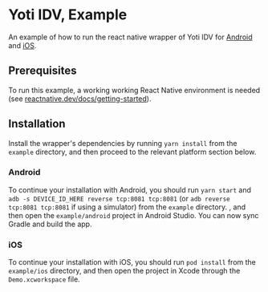 # Yoti IDV, Example

An example of how to run the react native wrapper of Yoti IDV for [Android](https://github.com/getyoti/yoti-doc-scan-android) and [iOS](https://github.com/getyoti/yoti-doc-scan-ios).

## Prerequisites
To run this example, a working working React Native environment is needed (see [reactnative.dev/docs/getting-started](https://reactnative.dev/docs/getting-started)).

## Installation
Install the wrapper's dependencies by running `yarn install` from the `example` directory, and then proceed to the relevant platform section below.

### Android
To continue your installation with Android, you should run `yarn start` and `adb -s DEVICE_ID_HERE reverse tcp:8081 tcp:8081` (or `adb reverse tcp:8081 tcp:8081` if using a simulator) from the `example` directory. , and then open the `example/android` project in Android Studio. You can now sync Gradle and build the app.

### iOS
To continue your installation with iOS, you should run `pod install` from the `example/ios` directory, and then open the project in Xcode through the `Demo.xcworkspace` file.
